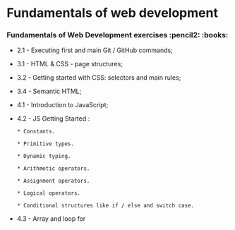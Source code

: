 <h1>Fundamentals of web development 

<h3>Fundamentals of Web Development exercises :pencil2:	:books:	 </h3>


* 2.1 - Executing first and main Git / GitHub commands;
* 3.1 - HTML & CSS - page structures;
* 3.2 - Getting started with CSS: selectors and main rules;
* 3.4 - Semantic HTML;
* 4.1 - Introduction to JavaScript;
* 4.2 - JS Getting Started : 

      * Constants.
      
      * Primitive types.
      
      * Dynamic typing.
     
      * Arithmetic operators.
      
      * Assignment operators.

      * Logical operators.
      
      * Conditional structures like if / else and switch case.
* 4.3 - Array and loop for

